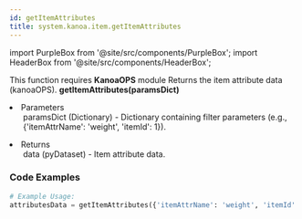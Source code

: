 ```yaml
---
id: getItemAttributes
title: system.kanoa.item.getItemAttributes
---
```


import PurpleBox from '@site/src/components/PurpleBox';
import HeaderBox from '@site/src/components/HeaderBox';

<PurpleBox>This function requires <b>KanoaOPS</b> module</PurpleBox>
<HeaderBox header="Description">Returns the item attribute data (kanoaOPS).</HeaderBox>
<HeaderBox header="Syntax">
    <b>getItemAttributes(paramsDict)</b>
    <li>Parameters <br />
        <ul>paramsDict (Dictionary) - Dictionary containing filter parameters (e.g., &#123;'itemAttrName': 'weight', 'itemId': 1}).</ul>
    </li>
    <li>Returns <br />
        <ul>data (pyDataset) - Item attribute data.</ul>
    </li>
</HeaderBox>

### Code Examples

```python
# Example Usage:
attributesData = getItemAttributes({'itemAttrName': 'weight', 'itemId': 1})

